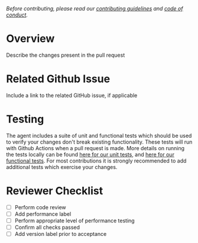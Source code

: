_Before contributing, please read our [contributing guidelines](https://github.com/newrelic/newrelic-ruby-agent/blob/main/CONTRIBUTING.md) and [code of conduct](https://github.com/newrelic/.github/blob/master/CODE_OF_CONDUCT.md)._

# Overview
Describe the changes present in the pull request

# Related Github Issue
Include a link to the related GitHub issue, if applicable

# Testing
The agent includes a suite of unit and functional tests which should be used to
verify your changes don't break existing functionality. These tests will run with 
Github Actions when a pull request is made. More details on running the tests locally can be found 
[here for our unit tests](https://github.com/newrelic/newrelic-ruby-agent/blob/main/test/README.md), 
and [here for our functional tests](https://github.com/newrelic/newrelic-ruby-agent/blob/main/test/multiverse/README.md).
For most contributions it is strongly recommended to add additional tests which
exercise your changes. 

# Reviewer Checklist
- [ ] Perform code review
- [ ] Add performance label
- [ ] Perform appropriate level of performance testing
- [ ] Confirm all checks passed
- [ ] Add version label prior to acceptance
